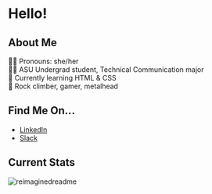 # Hello! 

## About Me
👩🏽 Pronouns: she/her\
👩‍🎓 ASU Undergrad student, Technical Communication major\
🌱 Currently learning HTML & CSS\
💖 Rock climber, gamer, metalhead

## Find Me On...
 - [LinkedIn](www.linkedin.com/in/ecommercerachel)
 - [Slack](https://asu.enterprise.slack.com/team/WFHTA3FHB)

## Current Stats
<img src="https://myreadme.vercel.app/api/embed/rcorona5?panels=userstatistics,toprepositories,toplanguages,commitgraph" alt="reimaginedreadme" />

<!--
**rcorona5/rcorona5** is a ✨ _special_ ✨ repository because its `README.md` (this file) appears on your GitHub profile.

Here are some ideas to get you started:

- 🔭 I’m currently working on ...
- 🌱 I’m currently learning ...
- 👯 I’m looking to collaborate on ...
- 🤔 I’m looking for help with ...
- 💬 Ask me about ...
- 📫 How to reach me: ...
- 😄 Pronouns: ...
- ⚡ Fun fact: ...
-->
